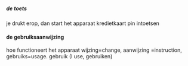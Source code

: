  ##### de toets
 je drukt erop, dan start het apparaat
 kredietkaart pin intoetsen
 
 #### de gebruiksaanwijzing
 hoe functioneert het apparaat
 wijzing=change, aanwijzing =instruction, gebruiks=usage. gebruik (I use, gebruiken)
